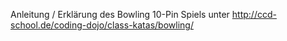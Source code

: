 Anleitung / Erklärung des Bowling 10-Pin Spiels unter 
http://ccd-school.de/coding-dojo/class-katas/bowling/
